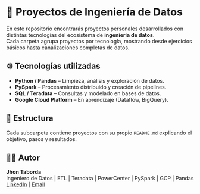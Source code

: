 # 🧩 Proyectos de Ingeniería de Datos

En este repositorio encontrarás proyectos personales desarrollados con distintas tecnologías del ecosistema de **ingeniería de datos**.  
Cada carpeta agrupa proyectos por tecnología, mostrando desde ejercicios básicos hasta canalizaciones completas de datos.

## ⚙️ Tecnologías utilizadas
- **Python / Pandas** – Limpieza, análisis y exploración de datos.  
- **PySpark** – Procesamiento distribuido y creación de pipelines.  
- **SQL / Teradata** – Consultas y modelado en bases de datos.  
- **Google Cloud Platform** – En aprendizaje (Dataflow, BigQuery).  

## 📂 Estructura
Cada subcarpeta contiene proyectos con su propio `README.md` explicando el objetivo, pasos y resultados.

## 👨‍💻 Autor
**Jhon Taborda**  
Ingeniero de Datos | ETL | Teradata | PowerCenter | PySpark | GCP | Pandas  
[LinkedIn](https://www.linkedin.com) | [Email](mailto:tu-correo@ejemplo.com)

